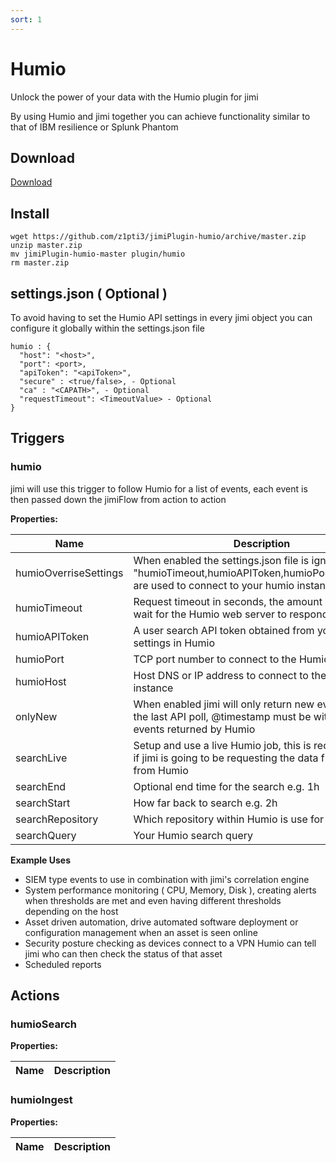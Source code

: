 ```yaml
---
sort: 1
---
```


# Humio

Unlock the power of your data with the Humio plugin for jimi

By using Humio and jimi together you can achieve functionality similar to that of IBM resilience or Splunk Phantom

## Download

[Download](https://github.com/z1pti3/jimiPlugin-humio)

## Install

```
wget https://github.com/z1pti3/jimiPlugin-humio/archive/master.zip
unzip master.zip
mv jimiPlugin-humio-master plugin/humio
rm master.zip
```

## settings.json ( Optional )

To avoid having to set the Humio API settings in every jimi object you can configure it globally within the settings.json file

```
humio : {
  "host": "<host>",
  "port": <port>,
  "apiToken": "<apiToken>",
  "secure" : <true/false>, - Optional
  "ca" : "<CAPATH>", - Optional
  "requestTimeout": <TimeoutValue> - Optional
}
```

## Triggers

### humio

jimi will use this trigger to follow Humio for a list of events, each event is then passed down the jimiFlow from action to action

**Properties:**

| Name | Description |
--- | ---
humioOverriseSettings | When enabled the settings.json file is ignored and "humioTimeout,humioAPIToken,humioPort,humioHost" are used to connect to your humio instance 
humioTimeout | Request timeout in seconds, the amount of time to wait for the Humio web server to respond
humioAPIToken | A user search API token obtained from your users settings in Humio
humioPort | TCP port number to connect to the Humio instance
humioHost | Host DNS or IP address to connect to the Humio instance
onlyNew | When enabled jimi will only return new events since the last API poll, @timestamp must be within the events returned by Humio
searchLive | Setup and use a live Humio job, this is recommended if jimi is going to be requesting the data frequently from Humio
searchEnd | Optional end time for the search e.g. 1h
searchStart | How far back to search e.g. 2h
searchRepository | Which repository within Humio is use for the search
searchQuery | Your Humio search query

**Example Uses**

* SIEM type events to use in combination with jimi's correlation engine
* System performance monitoring ( CPU, Memory, Disk ), creating alerts when thresholds are met and even having different thresholds depending on the host
* Asset driven automation, drive automated software deployment or configuration management when an asset is seen online
* Security posture checking as devices connect to a VPN Humio can tell jimi who can then check the status of that asset
* Scheduled reports

## Actions

### humioSearch

**Properties:**

| Name | Description |
--- | ---

### humioIngest

**Properties:**

| Name | Description |
--- | ---
